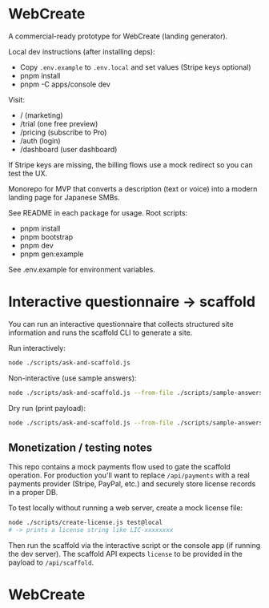 # WebCreate

A commercial-ready prototype for WebCreate (landing generator).

Local dev instructions (after installing deps):

- Copy `.env.example` to `.env.local` and set values (Stripe keys optional)
- pnpm install
- pnpm -C apps/console dev

Visit:
- / (marketing)
- /trial (one free preview)
- /pricing (subscribe to Pro)
- /auth (login)
- /dashboard (user dashboard)

If Stripe keys are missing, the billing flows use a mock redirect so you can test the UX.

Monorepo for MVP that converts a description (text or voice) into a modern landing page for Japanese SMBs.

See README in each package for usage. Root scripts:

- pnpm install
- pnpm bootstrap
- pnpm dev
- pnpm gen:example

See .env.example for environment variables.

# Interactive questionnaire -> scaffold

You can run an interactive questionnaire that collects structured site information and runs the scaffold CLI to generate a site.

Run interactively:

```bash
node ./scripts/ask-and-scaffold.js
```

Non-interactive (use sample answers):

```bash
node ./scripts/ask-and-scaffold.js --from-file ./scripts/sample-answers.json
```

Dry run (print payload):

```bash
node ./scripts/ask-and-scaffold.js --from-file ./scripts/sample-answers.json --dry-run
```

## Monetization / testing notes

This repo contains a mock payments flow used to gate the scaffold operation. For production you'll want to replace `/api/payments` with a real payments provider (Stripe, PayPal, etc.) and securely store license records in a proper DB.

To test locally without running a web server, create a mock license file:

```bash
node ./scripts/create-license.js test@local
# -> prints a license string like LIC-xxxxxxxx
```

Then run the scaffold via the interactive script or the console app (if running the dev server). The scaffold API expects `license` to be provided in the payload to `/api/scaffold`.

# WebCreate
